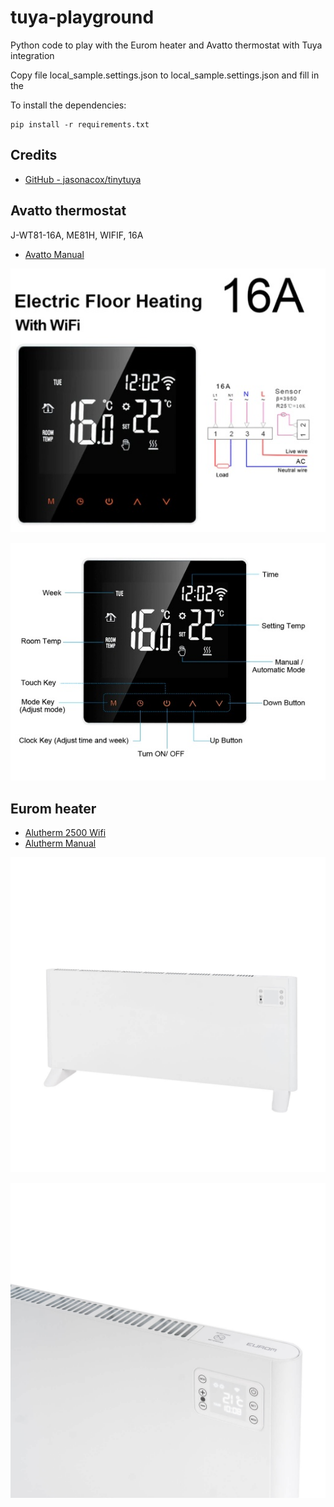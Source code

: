 # tuya-playground

Python code to play with the Eurom heater and Avatto thermostat with Tuya integration

Copy file local_sample.settings.json to local_sample.settings.json and fill in the <secret>

To install the dependencies:

```command
pip install -r requirements.txt
```

## Credits

- [GitHub - jasonacox/tinytuya](https://github.com/jasonacox/tinytuya)

## Avatto thermostat

J-WT81-16A, ME81H, WIFIF, 16A

- [Avatto Manual](media/Avatto_M81AH_manual.pdf)

![](media/Avatto_001.jpg)

![](media/Avatto_002.jpg)

## Eurom heater

- [Alutherm 2500 Wifi](https://eurom.nl/en/product/permanent-heating/convectors-permanent/alutherm-2500-wifi/)
- [Alutherm Manual](media/Alutherm-1000_1500_2000_2500-Wifi-v7.0.pdf)

![](media/Alutherm-2500-wifi-003.jpg)

![](media/Alutherm-2500-wifi-005.jpg)
